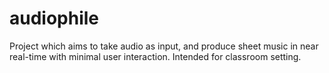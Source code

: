 # audiophile
Project which aims to take audio as input, and produce sheet music in near real-time with minimal user interaction. Intended for classroom setting.  
